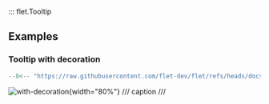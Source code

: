 ::: flet.Tooltip

## Examples

### Tooltip with decoration

```python
--8<-- "https://raw.githubusercontent.com/flet-dev/flet/refs/heads/docs/fix-links/sdk/python/examples/controls/types/tooltip/with-decoration.py"
```

![with-decoration](https://raw.githubusercontent.com/flet-dev/flet/docs/fix-links/sdk/python/examples/controls/types/tooltip/media/with-decoration.gif){width="80%"}
/// caption
///
